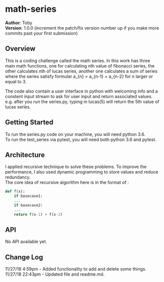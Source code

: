 # math-series

**Author**: Toby  
**Version**: 1.0.0 (increment the patch/fix version number up if you make more commits past your first submission)

## Overview
<!-- Provide a high level overview of what this application is and why you are building it, beyond the fact that it's an assignment for a Code Fellows 401 class. (i.e. What's your problem domain?) -->
This is a coding challenge called the math series. In this work has three main math functions, one for calculating nth value of fibonacci series, the other calculates nth of lucas series, another one calculates a sum of series where the series satisfy formular a_{n} = a_{n-1} + a_{n-2} for n larger or equal to 3.  

The code also contain a user interface in python with welcoming info and a constent input stream to ask for user input and return associated values. e.g. after you run the series.py, typing in lucas(5) will return the 5th value of lucas series.  

## Getting Started
<!-- What are the steps that a user must take in order to build this app on their own machine and get it running? -->
To run the series.py code on your machine, you will need python 3.6.  
To run the test_series via pytest, you will need both python 3.6 and pytest.  


## Architecture
<!-- Provide a detailed description of the application design. What technologies (languages, libraries, etc) you're using, and any other relevant design information. This is also an area which you can include any visuals; flow charts, example usage gifs, screen captures, etc.-->
I applied recursive technique to solve these problems. To improve the performance, I also used dynamic programming to store values and reduce redundancy.  
The core idea of recursive algorithm here is in the format of :  
```python
def f(x):
    if basecase1:  
    ...  
    if basecase2:  
    ...  
    return f(x-1) + f(x-2)  
```

## API
<!-- Provide detailed instructions for your applications usage. This should include any methods or endpoints available to the user/client/developer. Each section should be formatted to provide clear syntax for usage, example calls including input data requirements and options, and example responses or return values. -->
No API available yet.


## Change Log
<!-- Use this are to document the iterative changes made to your application as each feature is successfully implemented. Use time stamps. Here's an example:-->

11/27/18 4:59pm - Added functionality to add and delete some things.
11/27/18 22:43pm - Updated file and readme.md.

